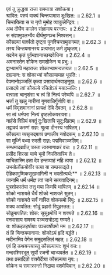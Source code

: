 

  
एवं तु क्रुद्धया राजा राममात्रा सशोकया।  
श्रावित: परुषं वाक्यं चिन्तयामास दु:खित: ॥ 2.62.1 ॥   
चिन्तयित्वा स च नृपो मुमोह व्याकुलेन्द्रिय:।  
अथ दीर्घेण कालेन संज्ञामाप परन्तप: ॥ 2.62.2 ॥   
स संज्ञामुपलभ्यैव दीर्घमुष्णञ्च निश्वसन्।  
कौसल्यां पार्श्वतो दृष्ट्वा पुनश्चिन्तामुपागमत् ॥ 2.62.3 ॥   
तस्य चिन्तयमानस्य प्रत्यभात् कर्म दुष्कृतम्।  
यदनेन कृतं पूर्वमज्ञानाच्छब्दवेधिना ॥ 2.62.4 ॥   
अमनास्तेन शोकेन रामशोकेन च प्रभु:।  
द्वाभ्यामपि महाराज: शोकाभ्यामन्वतप्यत ॥ 2.62.5 ॥   
दह्यमान: स शोकाभ्यां कौसल्यामाह भूपति:।  
वेपमानोऽञ्जलिं कृत्वा प्रसादार्थमवाङ्मुख: ॥ 2.62.6 ॥   
प्रसादये त्वां कौसल्ये रचितोऽयं मयाञ्जलि:।  
वत्सला चानृशंसा च त्वं हि नित्यं परेष्वपि ॥ 2.62.7 ॥   
भर्त्ता तु खलु नारीणां गुणवान्निर्गुणोपि वा।  
धर्मं विमृशमानानां प्रत्यक्षं देवि दैवतम् ॥ 2.62.8 ॥   
सा त्वं धर्मपरा नित्यं दृष्टलोकपरावरा।  
नार्हसे विप्रियं वक्तुं दु:खितापि सुदु:खितम् ॥ 2.62.9 ॥   
तद्वाक्यं करुणं राज्ञ: श्रुत्वा दीनस्य भाषितम्।  
कौसल्या व्यसृजद्बाष्पं प्रणालीव नवोदकम् ॥ 2.62.10 ॥   
सा मूर्ध्नि बध्वा रुदती राज्ञ: पद्ममिवाञ्जलिम्।  
सम्भ्रमादब्रवीत् त्रस्ता त्वरमाणाक्षरं वच: ॥ 2.62.11 ॥   
प्रसीद शिरसा याचे भूमौ निपतितास्मि ते।  
याचितास्मि हता देव हन्तव्याहं नहि त्वया ॥ 2.62.12 ॥   
उभयोर्लोकयोर्वीर पत्या या सम्प्रसाद्यते।  
ऐहिकामुष्मिकसुखभागिनी न भवतीत्यर्थ:** ॥ 2.62.13 ॥   
जानामि धर्मं धर्मज्ञ त्वां जाने सत्यवादिनम्।  
पुत्रशोकार्तया तत्तु मया किमपि भाषितम् ॥ 2.62.14 ॥   
शोको नाशयते धैर्यं शोको नाशयते श्रुतम्।  
शोको नाशयते सर्वं नास्ति शोकसमो रिपु: ॥ 2.62.15 ॥   
शक्य आपतित: सोढुं प्रहारो रिपुहस्तत:।  
सोढुमापतित: शोक: सुसूक्ष्मोपि न शक्यते ॥ 2.62.16 ॥   
वनवासाय रामस्य पञ्चरात्रोऽद्य गण्यते।  
य: शोकहतहर्षाया: पञ्चवर्षोपमो मम ॥ 2.62.17 ॥   
तं हि चिन्तयमानाया: शोकोऽयं हृदि वर्द्धते।  
नदीनामिव वेगेन समुद्रसलिलं महत् ॥ 2.62.18 ॥   
एवं हि कथयन्त्यास्तु कौसल्याया: शुभं वच:।  
मन्दरश्मिरभूत् सूर्यो रजनी चाभ्यवर्तत ॥ 2.62.19 ॥   
तथा प्रसादितो वाक्यैर्देव्या कौसल्यया नृप:।  
शोकेन च समाक्रान्तो निद्राया वशमेयिवान् ॥ 2.62.20 ॥   
